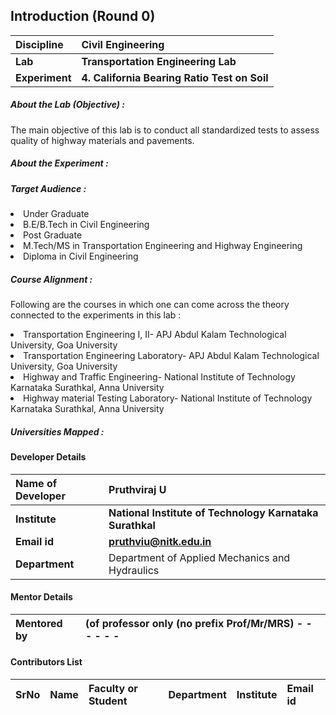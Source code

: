 ## Introduction (Round 0)

<b>Discipline</b> | <b>Civil Engineering</b>
:--|:--|
<b>Lab</b> | <b> Transportation Engineering Lab</b>
<b> Experiment</b> |     <b> 4. California Bearing Ratio Test on Soil  </b>

<h5> About the Lab (Objective) : </h5>

The main objective of this lab is to conduct all standardized tests to assess quality of highway materials and pavements.

<h5> About the Experiment : </h5>

<h5> Target Audience : </h5>
<li>Under Graduate</li>
<li>B.E/B.Tech in Civil Engineering</li>
<li>Post Graduate</li>
<li>M.Tech/MS in Transportation Engineering and Highway Engineering</li>
<li>Diploma in Civil Engineering</li>

<h5> Course Alignment : </h5>

Following are the courses in which one can come across the theory connected to the experiments in this lab :
<li>Transportation Engineering I, II- APJ Abdul Kalam Technological University, Goa University </li>
<li>Transportation Engineering Laboratory- APJ Abdul Kalam Technological University, Goa University </li>
<li>Highway and Traffic Engineering- National Institute of Technology Karnataka Surathkal, Anna University</li>
<li>Highway material Testing Laboratory- National Institute of Technology Karnataka Surathkal, Anna University</li>
<h5> Universities Mapped : </h5>

#### Developer Details

<b>Name of Developer</b>  | <b> Pruthviraj U</b>
:--|:--|
<b> Institute</b>  | <b> National Institute of Technology Karnataka Surathkal</b>
<b> Email id</b> |     <b> pruthviu@nitk.edu.in</b>
<b> Department | Department of Applied Mechanics and Hydraulics

#### Mentor Details

<b>Mentored by | <b> (of professor only (no prefix Prof/Mr/MRS) - - - - - -
:--|:--|


#### Contributors List

SrNo | Name | Faculty or Student | Department| Institute | Email id
:--|:--|:--|:--|:--|:--|
